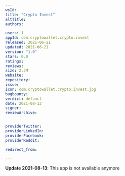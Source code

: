 ```yaml
---
wsId: 
title: "Crypto Invest"
altTitle: 
authors:

users: 1
appId: com.cryptowallet.crypto.invest
released: 2021-06-21
updated: 2021-06-21
version: "1.0"
stars: 0.0
ratings: 
reviews: 
size: 2.3M
website: 
repository: 
issue: 
icon: com.cryptowallet.crypto.invest.jpg
bugbounty: 
verdict: defunct
date: 2021-08-13
signer: 
reviewArchive:


providerTwitter: 
providerLinkedIn: 
providerFacebook: 
providerReddit: 

redirect_from:

---
```



**Update 2021-08-13**: This app is not available anymore
